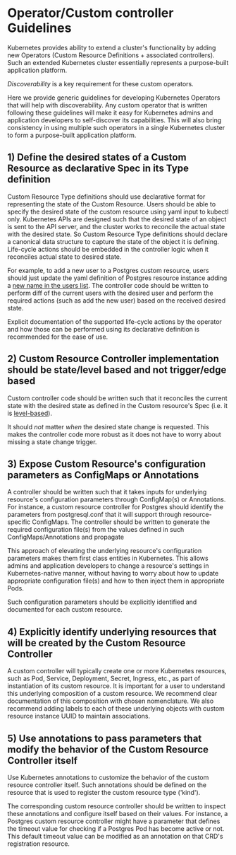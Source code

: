 # Operator/Custom controller Guidelines

Kubernetes provides ability to extend a cluster's functionality by adding new Operators (Custom
Resource Definitions + associated controllers). Such an extended Kubernetes cluster essentially 
represents a purpose-built application platform.

*Discoverability* is a key requirement for these custom operators.

Here we provide generic guidelines for developing Kubernetes Operators that will help
with discoverability. Any custom operator that is written following
these guidelines will make it easy for Kubernetes admins and application developers to self-discover
its capabilities. This will also bring consistency in using multiple such operators
in a single Kubernetes cluster to form a purpose-built application platform.


## 1) Define the desired states of a Custom Resource as declarative Spec in its Type definition 

Custom Resource Type definitions should use declarative format for representing the state of the Custom Resource.
Users should be able to specify the desired state of the custom resource using yaml input to kubectl only.
Kubernetes APIs are designed such that the desired state of an object is sent to the API server, 
and the cluster works to reconcile the actual state with the desired state. 
So Custom Resource Type definitions should declare a canonical data structure to capture the state of the object it is defining. 
Life-cycle actions should be embedded in the controller logic when it reconciles actual state to desired state. 

For example, to add a new user to a Postgres custom resource, 
users should just update the yaml definition of Postgres resource instance adding a 
[new name in the users list](https://github.com/cloud-ark/kubeplus/blob/master/postgres-crd-v2/artifacts/examples/initializeclient.yaml). 
The controller code should be written to perform diff of the current users with the desired user 
and perform the required actions (such as add the new user) based on the received desired state. 

Explicit documentation of the supported life-cycle actions by the operator and how 
those can be performed using its declarative definition is recommended for the ease of use.


## 2) Custom Resource Controller implementation should be state/level based and not trigger/edge based

Custom controller code should be written such that it reconciles the current state
with the desired state as defined in the Custom resource's Spec 
(i.e. it is [level-based](https://stackoverflow.com/questions/31041766/what-does-edge-based-and-level-based-mean)). 

It should *not* matter *when* the desired state change is requested. 
This makes the controller code more robust as it does not have to worry about missing a state change trigger. 


## 3) Expose Custom Resource's configuration parameters as ConfigMaps or Annotations

A controller should be written such that it takes inputs for underlying resource's
configuration parameters through ConfigMap(s) or Annotations. For instance, a custom resource controller
for Postgres should identify the parameters from postgresql.conf
that it will support through resource-specific ConfigMaps.
The controller should be written to generate the required configuration file(s) from the
values defined in such ConfigMaps/Annotations and propagate 

This approach of elevating the underlying resource's configuration parameters
makes them first class entities in Kubernetes. This allows admins and application developers to 
change a resource's settings in Kubernetes-native manner, without having to worry about how to update appropriate
configuration file(s) and how to then inject them in appropriate Pods.

Such configuration parameters should be explicitly identified and documented for each custom resource.


## 4) Explicitly identify underlying resources that will be created by the Custom Resource Controller

A custom controller will typically create one or more Kubernetes resources, such as Pod, Service, Deployment, Secret, Ingress, etc.,
as part of instantiation of its custom resource. It is important for a user to understand this underlying composition
of a custom resource. We recommend clear documentation of this composition with chosen nomenclature.
We also recommend adding labels to each of these underlying objects with custom resource instance UUID 
to maintain associations.


## 5) Use annotations to pass parameters that modify the behavior of the Custom Resource Controller itself

Use Kubernetes annotations to customize the behavior of the custom resource controller itself.
Such annotations should be defined on the resource that is used to register the custom resource type ('kind').

The corresponding custom resource controller should be written to inspect these annotations and 
configure itself based on their values. For instance, a Postgres custom resource controller might have
a parameter that defines the timeout value for checking if a Postgres Pod has become
active or not. This default timeout value can be modified as an annotation on that CRD's
registration resource.